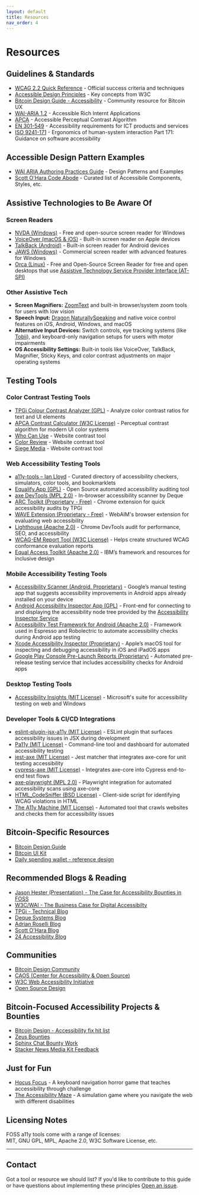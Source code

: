```yaml
---
layout: default
title: Resources
nav_order: 4
---
```


# Resources

## Guidelines & Standards

- [WCAG 2.2 Quick Reference](https://www.w3.org/WAI/WCAG22/quickref/) - Official success criteria and techniques
- [Accessible Design Principles](https://www.w3.org/WAI/fundamentals/accessibility-principles/) - Key concepts from W3C
- [Bitcoin Design Guide - Accessibility](https://bitcoin.design/guide/designing-products/accessibility/) - Community resource for Bitcoin UX
- [WAI-ARIA 1.2](https://www.w3.org/TR/wai-aria-1.2/) - Accessible Rich Internt Applications
- [APCA](https://github.com/myndex) - Accessible Perceptual Contrast Algorithm
- [EN 301-549](https://www.etsi.org/deliver/etsi_en/301500_301599/301549/03.02.01_60/en_301549v030201p.pdf) - Accessibility requirements for ICT products and services
- [ISO 9241-171](https://www.iso.org/standard/39080.html) - Ergonomics of human-system interaction Part 171: Guidance on software accessibility


## Accessible Design Pattern Examples

- [WAI ARIA Authoring Practices Guide](https://www.w3.org/WAI/ARIA/apg/) -  Design Patterns and Examples 
- [Scott O'Hara Code Abode](https://www.scottohara.me/code/) - Curated list of Accessibile Components, Styles, etc.

## Assistive Technologies to Be Aware Of

### Screen Readers

- [NVDA (Windows)](https://www.nvaccess.org/) - Free and open-source screen reader for Windows
- [VoiceOver (macOS & iOS)](https://support.apple.com/guide/iphone/turn-on-and-practice-voiceover-iph3e2e415f/ios) - Built-in screen reader on Apple devices
- [TalkBack (Android)](https://support.google.com/accessibility/android/answer/6007100) - Built-in screen reader for Android devices
- [JAWS (Windows)](https://www.freedomscientific.com/products/software/jaws/) - Commercial screen reader with advanced features for Windows
- [Orca (Linux)](https://orca.gnome.org/) - Free and Open-Source Screen Reader for free and open desktops that use [Assistive Technology Service Provider Interface (AT-SPI)](https://www.freedesktop.org/wiki/Accessibility/AT-SPI2/)


### Other Assistive Tech

- **Screen Magnifiers:** [ZoomText](https://www.zoomtext.com/) and built-in browser/system zoom tools for users with low vision
- **Speech Input:** [Dragon NaturallySpeaking](https://www.nuance.com/dragon.html) and native voice control features on iOS, Android, Windows, and macOS
- **Alternative Input Devices:** Switch controls, eye tracking systems (like [Tobii](https://www.tobii.com/)), and keyboard-only navigation setups for users with motor impairments
- **OS Accessibility Settings:** Built-in tools like VoiceOver, TalkBack, Magnifier, Sticky Keys, and color contrast adjustments on major operating systems 


## Testing Tools

### Color Contrast Testing Tools

- [TPGi Colour Contrast Analyzer (GPL)](https://www.tpgi.com/color-contrast-checker/) - Analyze color contrast ratios for text and UI elements
- [APCA Contrast Calculator (W3C License)](https://apcacontrast.com/) - Perceptual contrast algorithm for modern UI color systems
- [Who Can Use](https://www.whocanuse.com/) - Website contrast tool
- [Color Review](https://color.review/) - Website contrast tool
- [Siege Media](https://www.siegemedia.com/contrast-ratio) - Website contrast tool

### Web Accessibility Testing Tools

- [a11y-tools – Ian Lloyd](https://a11y-tools.com/) - Curated directory of accessibility checkers, simulators, color tools, and bookmarklets
- [Equalify.App (GPL)](https://equalify.app) - Open Source automated accessibility auditing tool
- [axe DevTools (MPL 2.0)](https://www.deque.com/axe/) - In-browser accessibility scanner by Deque
- [ARC Toolkit (Proprietary - Free)](https://www.tpgi.com/arc-platform/arc-toolkit/) - Chrome extension for quick accessibility audits by TPGi
- [WAVE Extension (Proprietary - Free)](https://wave.webaim.org/extension/) - WebAIM's browser extension for evaluating web accessibility
- [Lighthouse (Apache 2.0)](https://developers.google.com/web/tools/lighthouse) - Chrome DevTools audit for performance, SEO, and accessibility
- [WCAG-EM Report Tool (W3C License)](https://www.w3.org/WAI/eval/report-tool/) - Helps create structured WCAG conformance evaluation reports
- [Equal Access Toolkit (Apache 2.0)](https://www.ibm.com/able/toolkit) - IBM’s framework and resources for inclusive design


### Mobile Accessibility Testing Tools

- [Accessibility Scanner (Android, Proprietary)](https://play.google.com/store/apps/details?id=com.google.android.apps.accessibility.auditor) - Google’s manual testing app that suggests accessibility improvements in Android apps already installed on your device
- [Android Accessibility Inspector App (GPL)](https://github.com/jwlilly/Android-Accessibility-Inspector-App) - Front-end for connecting to and displaying the accessibility node tree provided by the [Accessibility Inspector Service](https://github.com/jwlilly/Accessibility-Inspector-Service)
- [Accessibility Test Framework for Android (Apache 2.0)](https://github.com/google/Accessibility-Test-Framework-for-Android) - Framework used in Espresso and Robolectric to automate accessibility checks during Android app testing
- [Xcode Accessibility Inspector (Proprietary)](https://developer.apple.com/documentation/accessibility/accessibility-inspector) - Apple’s macOS tool for inspecting and debugging accessibility in iOS and iPadOS apps
- [Google Play Console Pre-Launch Reports (Proprietary)](https://support.google.com/googleplay/android-developer/answer/7002270) - Automated pre-release testing service that includes accessibility checks for Android apps

### Desktop Testing Tools

- [Accessibility Insights (MIT License)](https://accessibilityinsights.io/) - Microsoft's suite for accessibility testing on web and Windows

### Developer Tools & CI/CD Integrations

- [eslint-plugin-jsx-a11y (MIT License)](https://www.npmjs.com/package/eslint-plugin-jsx-a11y) - ESLint plugin that surfaces accessibility issues in JSX during development
- [Pa11y (MIT License)](https://pa11y.org/) - Command-line tool and dashboard for automated accessibility testing
- [jest-axe (MIT License)](https://github.com/nickcolley/jest-axe) - Jest matcher that integrates axe-core for unit testing accessibility
- [cypress-axe (MIT License)](https://github.com/component-driven/cypress-axe) - Integrates axe-core into Cypress end-to-end test flows
- [axe-playwright (MPL 2.0)](https://github.com/abhinaba-ghosh/axe-playwright) - Playwright integration for automated accessibility scans using axe-core
- [HTML_CodeSniffer (BSD License)](https://squizlabs.github.io/HTML_CodeSniffer/) - Client-side script for identifying WCAG violations in HTML
- [The A11y Machine (MIT License)](https://github.com/liip/TheA11yMachine) - Automated tool that crawls websites and checks them for accessibility issues


## Bitcoin-Specific Resources

- [Bitcoin Design Guide](https://bitcoin.design/guide/)
- [Bitcoin UI Kit](https://www.figma.com/community/file/916680391812923706/bitcoin-ui-kit)
- [Daily spending wallet - reference design](https://bitcoin.design/guide/daily-spending-wallet/)

## Recommended Blogs & Reading

- [Jason Hester (Presentation) - The Case for Accessibility Bounties in FOSS](https://stacker.news/items/912324)
- [W3C/WAI - The Business Case for Digital Accessibilty](https://www.w3.org/WAI/business-case/)
- [TPGi - Technical Blog](https://www.tpgi.com/technical/)
- [Deque Systems Blog](https://www.deque.com/blog/)
- [Adrian Roselli Blog](https://adrianroselli.com/)
- [Scott O'Hara Blog](https://www.scottohara.me/)
- [24 Accessibility Blog](https://www.24a11y.com/)


## Communities

- [Bitcoin Design Community](https://bitcoin.design/join/)
- [CAOS (Center for Accessibility & Open Source)](https://caos.org/)
- [W3C Web Accessibility Initiative](https://www.w3.org/WAI/)
- [Open Source Design](https://opensourcedesign.net/)


## Bitcoin-Focused Accessibility Projects & Bounties

- [Bitcoin Design - Accessibility fix hit list](https://github.com/BitcoinDesign/Meta/issues/516)
- [Zeus Bounties](https://github.com/ZeusLN/zeus/blob/master/docs/Bounties.md#accessibility-fixes)
- [Sphinx Chat Bounty Work](https://github.com/stakwork/sphinx-tribes-frontend/issues/1040)
- [Stacker News Media Kit Feedback](https://github.com/stackernews/stacker.news/issues/1922)

## Just for Fun

- [Hocus Focus](https://jekyll-themes.com/hteumeuleu/hocus-focus) - A keyboard navigation horror game that teaches accessibility through challenge
- [The Accessibility Maze](https://games.de.torontomu.ca/amaze/#/) - A simulation game where you navigate the web with different disabilities


## Licensing Notes

FOSS a11y tools come with a range of licenses:  
MIT, GNU GPL, MPL, Apache 2.0, W3C Software License, etc.

---

## Contact

Got a tool or resource we should list? If you'd like to contribute to this guide or have questions about implementing these principles [Open an issue](https://github.com/jason-me/bitcoin-universal-design/issues).